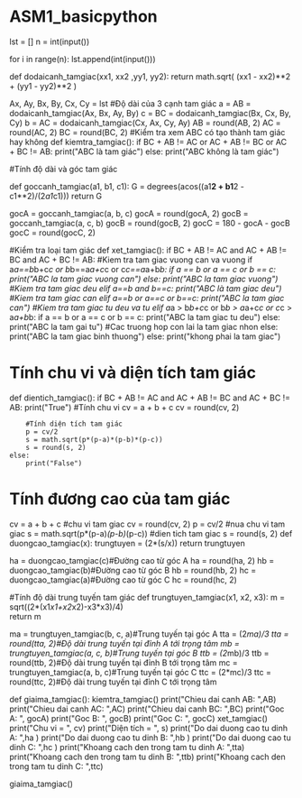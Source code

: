 # ASM1_basicpython
lst = []
n = int(input())

for i in range(n):
    lst.append(int(input()))
    
def dodaicanh_tamgiac(xx1, xx2 ,yy1, yy2):
    return math.sqrt( (xx1 - xx2)**2 +  (yy1 - yy2)**2 )

Ax, Ay, Bx, By, Cx, Cy = lst
#Độ dài của 3 cạnh tam giác
a = AB = dodaicanh_tamgiac(Ax, Bx, Ay, By)
c = BC = dodaicanh_tamgiac(Bx, Cx, By, Cy)
b = AC = dodaicanh_tamgiac(Cx, Ax, Cy, Ay)
AB = round(AB, 2)
AC = round(AC, 2)
BC = round(BC, 2)
#Kiểm tra xem ABC có tạo thành tam giác hay không
def kiemtra_tamgiac():
    if BC + AB != AC or  AC + AB != BC or AC + BC != AB:
        print("ABC là tam giác")
    else:
        print("ABC không là tam giác")
        

#Tính độ dài và góc tam giác

def goccanh_tamgiac(a1, b1, c1):
    G = degrees(acos((a1**2 + b1**2 - c1**2)/(2*a1*c1)))
    return G

gocA = goccanh_tamgiac(a, b, c)
gocA =  round(gocA, 2)
gocB = goccanh_tamgiac(a, c, b)
gocB = round(gocB, 2)
gocC = 180 - gocA - gocB
gocC = round(gocC, 2)


#Kiểm tra loại tam giác
def xet_tamgiac():
    if BC + AB != AC and  AC + AB != BC and AC + BC != AB:
       #Kiem tra tam giac vuong can va vuong
       if a*a==b*b+c*c or b*b==a*a+c*c or c*c==a*a+b*b:
            if a == b or a == c or b == c:
                print("ABC la tam giac vuong can")
            else:
                print("ABC la tam giac vuong")
       #Kiem tra tam giac deu
       elif a==b and b==c:
           print("ABC là tam giac deu")
       #Kiem tra tam giac can
       elif a==b or a==c or b==c:
           print("ABC la tam giac can")
       #Kiem tra tam giac tu deu va tu
       elif a*a > b*b+c*c or b*b > a*a+c*c or c*c > a*a+b*b:
            if a == b or a == c or b == c:
                print("ABC la tam giac tu deu")
            else:
                print("ABC la tam gai tu")
       #Cac truong hop con lai la tam giac nhon
       else:
           print("ABC la tam giac binh thuong")
    else:
        print("khong phai la tam giac")
        


# Tính chu vi và diện tích tam giác
def dientich_tamgiac():
    if BC + AB != AC and  AC + AB != BC and AC + BC != AB:
        print("True")
        #Tính chu vi
        cv = a + b + c
        cv = round(cv, 2)
        
        #Tính diện tích tam giác
        p = cv/2
        s = math.sqrt(p*(p-a)*(p-b)*(p-c))
        s = round(s, 2)
    else:
        print("False")

# Tính đương cao của tam giác
cv = a + b + c #chu vi tam giac
cv = round(cv, 2)
p = cv/2 #nua chu vi tam giac
s = math.sqrt(p*(p-a)*(p-b)*(p-c)) #dien tich tam giac
s = round(s, 2)
def duongcao_tamgiac(x):
    trungtuyen = (2*(s/x))
    return trungtuyen

ha = duongcao_tamgiac(c)#Đường cao từ góc A
ha = round(ha, 2)
hb = duongcao_tamgiac(b)#Đường cao từ góc B
hb = round(hb, 2)
hc = duongcao_tamgiac(a)#Đường cao từ góc C
hc = round(hc, 2)

           
#Tính độ dài trung tuyến tam giác
def trungtuyen_tamgiac(x1, x2, x3):
    m = sqrt((2*(x1*x1+x2*x2)-x3*x3)/4)        
    return m

ma = trungtuyen_tamgiac(b, c, a)#Trung tuyến tại góc A
tta = (2*ma)/3
tta = round(tta, 2)#Độ dài trung tuyến tại đỉnh A tới trọng tâm
mb = trungtuyen_tamgiac(a, c, b)#Trung tuyến tại góc B
ttb = (2*mb)/3
ttb = round(ttb, 2)#Độ dài trung tuyến tại đỉnh B tới trọng tâm
mc = trungtuyen_tamgiac(a, b, c)#Trung tuyến tại góc C
ttc = (2*mc)/3
ttc = round(ttc, 2)#Độ dài trung tuyến tại đỉnh C tới trọng tâm
           

def giaima_tamgiac():
    kiemtra_tamgiac()
    print("Chieu dai canh AB: ",AB)
    print("Chieu dai canh AC: ",AC)
    print("Chieu dai canh BC: ",BC)
    print("Goc A: ", gocA)
    print("Goc B: ", gocB)
    print("Goc C: ", gocC)
    xet_tamgiac()
    print("Chu vi = ", cv)
    print("Diện tích = ", s)
    print("Do dai duong cao tu dinh A: ",ha )
    print("Do dai duong cao tu dinh B: ",hb )
    print("Do dai duong cao tu dinh C: ",hc )
    print("Khoang cach den trong tam tu dinh A: ",tta)
    print("Khoang cach den trong tam tu dinh B: ",ttb)
    print("Khoang cach den trong tam tu dinh C: ",ttc)
    
giaima_tamgiac()
